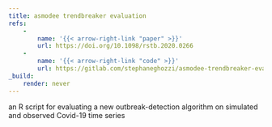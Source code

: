 ```yaml
---
title: asmodee trendbreaker evaluation
refs: 
    -
        name: '{{< arrow-right-link "paper" >}}'
        url: https://doi.org/10.1098/rstb.2020.0266
    -
        name: '{{< arrow-right-link "code" >}}'
        url: https://gitlab.com/stephaneghozzi/asmodee-trendbreaker-evaluation
_build:
    render: never
---
```

an R script for evaluating a new outbreak-detection algorithm on simulated and observed Covid-19 time series